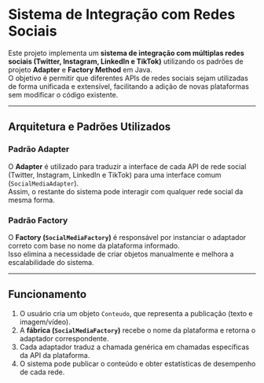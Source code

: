 # Sistema de Integração com Redes Sociais

Este projeto implementa um **sistema de integração com múltiplas redes sociais (Twitter, Instagram, LinkedIn e TikTok)** utilizando os padrões de projeto **Adapter** e **Factory Method** em Java.  
O objetivo é permitir que diferentes APIs de redes sociais sejam utilizadas de forma unificada e extensível, facilitando a adição de novas plataformas sem modificar o código existente.

---

## Arquitetura e Padrões Utilizados

### Padrão Adapter
O **Adapter** é utilizado para traduzir a interface de cada API de rede social (Twitter, Instagram, LinkedIn e TikTok) para uma interface comum (`SocialMediaAdapter`).  
Assim, o restante do sistema pode interagir com qualquer rede social da mesma forma.

### Padrão Factory
O **Factory (`SocialMediaFactory`)** é responsável por instanciar o adaptador correto com base no nome da plataforma informado.  
Isso elimina a necessidade de criar objetos manualmente e melhora a escalabilidade do sistema.

---

## Funcionamento

1. O usuário cria um objeto `Conteudo`, que representa a publicação (texto e imagem/vídeo).  
2. A **fábrica (`SocialMediaFactory`)** recebe o nome da plataforma e retorna o adaptador correspondente.  
3. Cada adaptador traduz a chamada genérica em chamadas específicas da API da plataforma.  
4. O sistema pode publicar o conteúdo e obter estatísticas de desempenho de cada rede.


